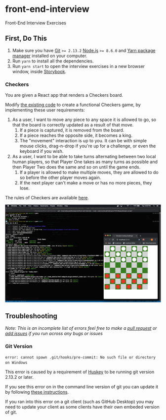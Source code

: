 # front-end-interview

Front-End Interview Exercises

## First, Do This

1. Make sure you have [Git](https://www.git-scm.com/) `>= 2.13.2` [Node.js](https://nodejs.org/en/) `>= 8.6.0` and [Yarn package manager](https://yarnpkg.com/lang/en/) installed on your computer.
1. Run `yarn` to install all the dependencies.
1. Run `yarn start` to open the interview exercises in a new browser window, inside [Storybook](https://storybook.js.org/).

### Checkers

You are given a React app that renders a Checkers board.

Modify [the existing code](https://github.com/Intelight/front-end-interview/blob/master/stories/Checkers.stories.js#L10) to create a functional Checkers game, by implementing these user requirements:

1. As a user, I want to move any piece to any space it is allowed to go, so that the board is correctly updated as a result of that move.
   1. If a piece is captured, it is removed from the board.
   1. If a piece reaches the opposite side, it becomes a king.
   1. The "movement" interaction is up to you. It can be with simple mouse clicks, drag-n-drop if you're up for a challenge, or even the keyboard if you wish.
1. As a user, I want to be able to take turns alternating between two local human players, so that Player One takes as many turns as possible and then Player Two does the same and so on until the game ends.
   1. If a player is allowed to make multiple moves, they are allowed to do so before the other player moves again.
   1. If the next player can't make a move or has no more pieces, they lose.

The rules of Checkers are available [here](https://www.wikihow.com/Play-Checkers).

![Screenshot](https://raw.githubusercontent.com/Intelight/front-end-interview/master/screenshot.png)

## Troubleshooting

_Note: This is an incomplete list of errors feel free to make a [pull request](https://github.com/Intelight/front-end-interview/pulls) or [add issues](https://github.com/Intelight/front-end-interview/issues) if you run across any bugs or issues_

### Git Version

`error: cannot spawn .git/hooks/pre-commit: No such file or directory on Windows`

This error is caused by a requirement of [Huskey](https://github.com/typicode/husky) to be running git version 2.13.2 or later.

If you see this error on in the command line version of git you can update it by following [these instructions](https://confluence.atlassian.com/bitbucketserver/installing-and-upgrading-git-776640906.html).

If you ran into this error on a git client (such as GitHub Desktop) you may need to update your client as some clients have their own embeded version of git.
